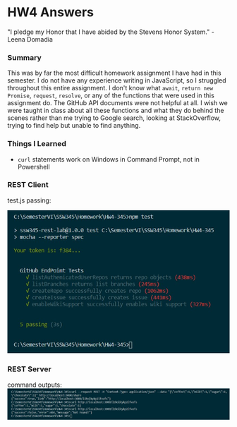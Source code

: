 # HW4 Answers
"I pledge my Honor that I have abided by the Stevens Honor System." - Leena Domadia

### Summary
This was by far the most difficult homework assignment I have had in this semester. I do not have any experience writing in JavaScript, so I struggled throughout this entire assignment. I don't know what `await`, `return new Promise`, `request`, `resolve`, or any of the functions that were used in this assignment do. The GitHub API documents were not helpful at all. I wish we were taught in class about all these functions and what they do behind the scenes rather than me trying to Google search, looking at StackOverflow, trying to find help but unable to find anything.

### Things I Learned
* `curl` statements work on Windows in Command Prompt, not in Powershell

### REST Client
test.js passing:






![REST_Client](REST_Client.jpg)

### REST Server
command outputs:
![REST_Server](REST_Server.jpg)
